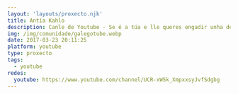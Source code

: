 ```yaml
---
layout: 'layouts/proxecto.njk'
title: Antía Kahlo
description: Canle de Youtube - Se é a túa e lle queres engadir unha descripción e etiquetas, ponte en contacto con nós.
img: /img/comunidade/galegotube.webp
date: 2017-03-23 20:11:25
platform: youtube
type: proxecto
tags:
  - youtube
redes:
  youtube: https://www.youtube.com/channel/UCR-xW5k_XmpxxsyJvfSdgbg
---
```


